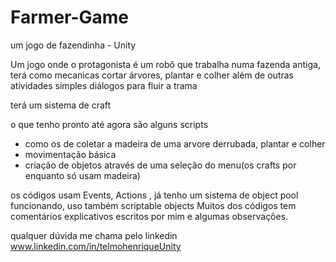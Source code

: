 # Farmer-Game
um jogo de fazendinha - Unity 

Um jogo onde o protagonista é um robô que trabalha numa fazenda antiga, terá como mecanicas cortar árvores, plantar e colher além de outras atividades simples
diálogos para fluir a trama 

terá um sistema de craft 

o que tenho pronto até agora são alguns scripts 

- como os de coletar a madeira de uma arvore derrubada, plantar e colher 
- movimentação básica
- criação de objetos através de uma seleção do menu(os crafts por enquanto só usam madeira)

os códigos usam Events, Actions , já tenho um sistema de object pool funcionando, uso também scriptable objects
Muitos dos códigos tem comentários explicativos escritos por mim e algumas observações.

qualquer dúvida me chama pelo linkedin www.linkedin.com/in/telmohenriqueUnity
